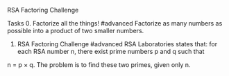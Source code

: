 RSA Factoring Challenge

Tasks
0. Factorize all the things!
#advanced
Factorize as many numbers as possible into a product of two smaller numbers.

1. RSA Factoring Challenge
#advanced
RSA Laboratories states that: for each RSA number n, there exist prime numbers p and q such that

n = p × q. The problem is to find these two primes, given only n.


